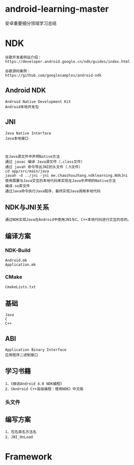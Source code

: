 # android-learning-master
安卓重要细分领域学习总结


# NDK
```
谷歌开发者网站介绍：
https://developer.android.google.cn/ndk/guides/index.html

谷歌源码案例：
https://github.com/googlesamples/android-ndk
```

## Android NDK
```
Android Native Development Kit
Android本地开发包
```
## JNI
```
Java Native Interface
Java本地接口



在Java源文件中声明Native方法
通过 javac 编译 Java源文件（.class文件）
通过 javah 命令导出JNI的头文件（.h文件）
cd app/src/main/java
javah -d ../jni -jni me.chaozhouzhang.ndklearning.NdkJni
使用需要与Java交互的本地代码来实现在Java中声明的Native方法 
编译.so库文件
通过Java命令执行Java程序，最终实现Java调用本地代码
```
## NDK与JNI关系
```
通过NDK实现Java在Android中使用JNI与C、C++本地代码进行交互的目的。
```
## 编译方案
### NDK-Build
```
Android.mk
Application.mk
```
### CMake
```
CmakeLists.txt
```
## 基础
```
Java
C
C++
```
## ABI
```
Application Binary Interface
应用程序二进制接口
```
## 学习书籍
```
1、《细说Android 4.0 NDK编程》
2、《Android C++高级编程：使用NDK》中文版
```
### 头文件

## 编写方案
```
1、包名类名方法名
2、JNI_OnLoad
```
# Framework

# 

